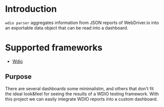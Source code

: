 # Introduction
`wdio parser` aggregates information from JSON reports of WebDriver.io into an exportable data object that can be read into a dashboard.

# Supported frameworks

* [Wdio](http://webdriver.io)

## Purpose

There are several dashboards some minimalistm, and others that don't fit the ideal look&feel for seeing the results of a WDIO testing framework.
With this project we can easily integrate WDIO reports into a custom dashboard.
